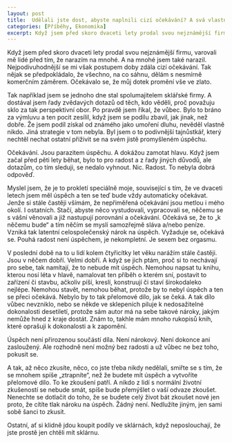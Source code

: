 ```yaml
---
layout: post
title:  Udělali jste dost, abyste naplnili cizí očekávání? A svá vlastní?
categories: [Příběhy, Ekonomika]
excerpt: Když jsem před skoro dvaceti lety prodal svou nejznámější firmu, varovali mě lidé před tím, že narazím na mnohé. A na mnohé jsem také narazil. Nejpodivuhodnější se mi však postupem doby zdála cizí očekávání. Tak nějak se předpokládalo, že všechno, na co sáhnu, dělám s nesmírně komerčním záměrem. Očekávalo se, že můj dotek promění vše ve zlato.
---
```


Když jsem před skoro dvaceti lety prodal svou nejznámější firmu, varovali mě lidé před tím, že narazím na mnohé. A na mnohé jsem také narazil. Nejpodivuhodnější se mi však postupem doby zdála cizí očekávání. Tak nějak se předpokládalo, že všechno, na co sáhnu, dělám s nesmírně komerčním záměrem. Očekávalo se, že můj dotek promění vše ve zlato.

Tak například jsem se jednoho dne stal spolumajitelem sklářské firmy. A dostával jsem řady zvědavých dotazů od těch, kdo věděli, proč považuju sklo za tak perspektivní obor. Po pravdě jsem říkal, že vůbec. Bylo to bráno za výmluvu a ten pocit zesílil, když jsem se podílu zbavil, jak jinak, než dobře. Že jsem podíl získal od známého jako umoření dluhu, nevěděl vlastně nikdo. Jiná strategie v tom nebyla. Byl jsem o to podivnější tajnůstkář, který nechtěl nechat ostatní přiživit se na svém jistě promyšleném úspěchu.

Očekávání. Jsou parazitem úspěchu. A dokážou zamotat hlavu. Když jsem začal před pěti lety běhat, bylo to pro radost a z řady jiných důvodů, ale dotazům, co tím sleduji, se nedalo vyhnout. Nic. Radost. To nebyla dobrá odpověď.

Myslel jsem, že je to prokletí speciálně moje, související s tím, že ve dvaceti letech jsem měl úspěch a ten se teď bude vždy automaticky očekávat. Jenže si stále častěji všímám, že nepřiměřená očekávání jsou metlou i mého okolí. I ostatních. Stačí, abyste něco vystudovali, vypracovali se, něčemu se s vášní věnovali a již nastupují porovnání a očekávání. Očekává se, že to „k něčemu bude“ a tím něčím se myslí samozřejmě sláva a/nebo peníze. Vzniká tak latentní celospolečenský nárok na úspěch. Vyžaduje se, očekává se. Pouhá radost není úspěchem, je nekompletní. Je sexem bez orgasmu.

V poslední době na to u lidí kolem čtyřicítky let věku narážím stále častěji. Jsou v něčem dobří. Velmi dobří. A když se jich ptám, proč si to nechávají pro sebe, tak namítají, že to nebude mít úspěch. Nemohou napsat tu knihu, kterou nosí léta v hlavě, namalovat ten příběh o kterém sní, postavit to zařízení či stavbu, ačkoliv píší, kreslí, konstruují či staví širokodaleko nejlépe. Nemohou stavět, nemohou běhat, protože by to nebyl úspěch a ten se přeci očekává. Nebylo by to tak přelomové dílo, jak se čeká. A tak dílo vůbec nevzniklo, nebo se někde ve sklepeních piluje k nedosažitelné dokonalosti desetiletí, protože sám autor má na sebe takové nároky, jakým nemůže hned z kraje dostát. Znám to, takhle mám mnoho rukopisů knih, které oprašuji k dokonalosti a k zapomění.

Úspěch není přirozenou součástí díla. Není nárokový. Není dokonce ani zasloužený. Ale rozhodně není možný bez radosti a už vůbec ne bez toho, pokusit se.

A tak, až něco zkusíte, něco, co jste třeba nikdy nedělali, smiřte se s tím, že se mnohem spíše „ztrapníte“, než že budete mít úspěch a vytvoříte přelomové dílo. To ke zkoušení patří. A nikdo z lidí s normální životní zkušeností se nebude smát, spíše bude přemýšlet o vaší odvaze zkoušet. Nenechte se dotlačit do toho, že se budete celý život bát zkoušet nové jen proto, že cítíte tlak nároku na úspěch. Žádný není. Nedlužíte jiným, jen sami sobě šanci to zkusit.

Ostatní, ať si klidně jdou koupit podíly ve sklárnách, když neposlouchají, že jste prostě jen chtěli mít sklárnu.